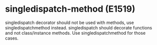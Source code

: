 # singledispatch-method (E1519)

singledispatch decorator should not be used with methods, use
singledispatchmethod instead. singledispatch should decorate functions
and not class/instance methods. Use singledispatchmethod for those
cases.
